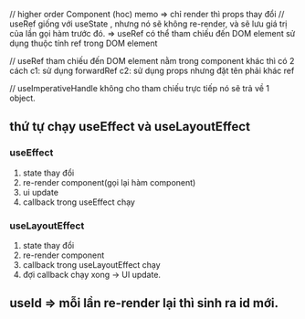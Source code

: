 // higher order Component (hoc)
memo => chỉ render thì props thay đổi
// useRef giống với useState , nhưng nó sẽ không re-render, và sẽ lưu giá trị của lần gọi hàm trước đó.
=> useRef có thể tham chiếu đến DOM element sử dụng thuộc tính ref trong DOM element

// useRef tham chiếu đến DOM element nằm trong component khác thì có 2 cách
c1: sử dụng forwardRef
c2: sử dụng props nhưng đặt tên phải khác ref

// useImperativeHandle không cho tham chiếu trực tiếp nó sẽ trả về 1 object.

## thứ tự chạy useEffect và useLayoutEffect

### useEffect

1. state thay đổi
2. re-render component(gọi lại hàm component)
3. ui update
4. callback trong useEffect chạy

### useLayoutEffect

1. state thay đổi
2. re-render component
3. callback trong useLayoutEffect chạy
4. đợi callback chạy xong -> UI update.

## useId => mỗi lần re-render lại thì sinh ra id mới.
